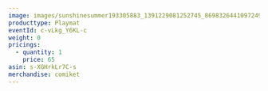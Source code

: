 ```yaml
---
image: images/sunshinesummer193305883_1391229081252745_8698326441097249438_n.jpg
producttype: Playmat
eventId: c-vLkg_Y6KL-c
weight: 0
pricings:
  - quantity: 1
    price: 65
asin: s-XGHrkLr7C-s
merchandise: comiket
---
```

